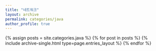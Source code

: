 ```yaml
---
title: "네트워크"
layout: archive
permalink: categories/java
author_profile: true
---
```


 {% assign posts = site.categories.java %}
 {% for post in posts %} {% include archive-single.html type=page.entries_layout %} {% endfor %}

